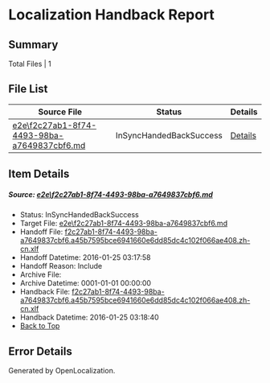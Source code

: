 # <a name='report-top'></a> Localization Handback Report

## Summary
 Total Files | 1

## File List
 Source File | Status | Details 
 ----------- | ------ | ------- 
 [e2e\f2c27ab1-8f74-4493-98ba-a7649837cbf6.md](https://github.com/OpenLocalizationTest/oltest/blob/4c6c3cef33d5b57f32b693a8d13e660be0be4f6e/e2e/f2c27ab1-8f74-4493-98ba-a7649837cbf6.md) | InSyncHandedBackSuccess | [Details](#280862d755a373ab5a6757ef518a058048f6cf3e7)

## Item Details
##### <a name='280862d755a373ab5a6757ef518a058048f6cf3e7'></a> Source: [e2e\f2c27ab1-8f74-4493-98ba-a7649837cbf6.md](https://github.com/OpenLocalizationTest/oltest/blob/4c6c3cef33d5b57f32b693a8d13e660be0be4f6e/e2e/f2c27ab1-8f74-4493-98ba-a7649837cbf6.md)
* Status: InSyncHandedBackSuccess
* Target File: [e2e\f2c27ab1-8f74-4493-98ba-a7649837cbf6.md](https://github.com/OpenLocalizationTestOrg/oltest.zh-cn/blob/1c71b83595bbcab77e4b1c7ca6f7399cb6456e73/e2e/f2c27ab1-8f74-4493-98ba-a7649837cbf6.md)
* Handoff File: [f2c27ab1-8f74-4493-98ba-a7649837cbf6.a45b7595bce6941660e6dd85dc4c102f066ae408.zh-cn.xlf](https://github.com/OpenLocalizationTestOrg/olhandoff/blob/b065a215cb36e6e4892e716145bd22f9249a0698/ol-handoff/OpenLocalizationTestOrg/oltest.zh-cn/qimu/f2c27ab1-8f74-4493-98ba-a7649837cbf6.a45b7595bce6941660e6dd85dc4c102f066ae408.zh-cn.xlf)
* Handoff Datetime: 2016-01-25 03:17:58
* Handoff Reason: Include
* Archive File: 
* Archive Datetime: 0001-01-01 00:00:00
* Handback File: [f2c27ab1-8f74-4493-98ba-a7649837cbf6.a45b7595bce6941660e6dd85dc4c102f066ae408.zh-cn.xlf](https://github.com/OpenLocalizationTestOrg/olhandback/blob/bec10d2f24f62f939157a4b29b103c2dca1ab273/ol-handback/OpenLocalizationTestOrg/oltest.zh-cn/qimu/f2c27ab1-8f74-4493-98ba-a7649837cbf6.a45b7595bce6941660e6dd85dc4c102f066ae408.zh-cn.xlf)
* Handback Datetime: 2016-01-25 03:18:40
* [Back to Top](#report-top)


## Error Details

Generated by OpenLocalization.
